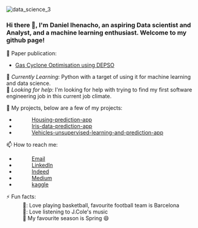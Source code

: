 <!--<img src="https://images.unsplash.com/photo-1444492417251-9c84a5fa18e0?ixlib=rb-1.2.1&ixid=eyJhcHBfaWQiOjEyMDd9&auto=format&fit=crop&w=975&h=300&q=80"/>-->
![data_science_3](https://user-images.githubusercontent.com/87085687/156731265-d32e01b1-b79d-4e75-84d2-377d73f37300.jpg)


### Hi there 👋, I'm Daniel Ihenacho, an aspiring Data scientist and Analyst, and a machine learning enthusiast. Welcome to my github page! <br>
 

<!--Resume:  [Daniel Ihenacho Resume](https://resume.danielihenacho.com) (PDF download)-->
🧾 Paper publication:  
- [Gas Cyclone Optimisation using DEPSO](https://www.mdpi.com/2076-3417/11/20/9772/htm)
 
 
🌱 *Currently Learning*: Python with a target of using it for machine learning and data science.<br>
🤔 *Looking for help*: I'm looking for help with trying to find my first software engineering job in this current job climate.<br>


🧾 My projects, below are a few of my projects:  <br>
- &nbsp;&nbsp;&nbsp;&nbsp;&nbsp;&nbsp;&nbsp;&nbsp;&nbsp;&nbsp; [Housing-prediction-app](https://share.streamlit.io/daniau23/house-stream/main/housing_main.py)
- &nbsp;&nbsp;&nbsp;&nbsp;&nbsp;&nbsp;&nbsp;&nbsp;&nbsp;&nbsp; [Iris-data-prediction-app](https://share.streamlit.io/daniau23/streaming/main/my_iris.py)
- &nbsp;&nbsp;&nbsp;&nbsp;&nbsp;&nbsp;&nbsp;&nbsp;&nbsp;&nbsp; [Vehicles-unsupervised-learning-and-prediction-app](https://share.streamlit.io/daniau23/vehicles-unsupervised/main)

📫 How to reach me: <br>
- &nbsp;&nbsp;&nbsp;&nbsp;&nbsp;&nbsp;&nbsp;&nbsp;&nbsp;&nbsp; [Email](danihenacho95@gmail.com)
- &nbsp;&nbsp;&nbsp;&nbsp;&nbsp;&nbsp;&nbsp;&nbsp;&nbsp;&nbsp; [LinkedIn](https://www.linkedin.com/in/daniel-ihenacho-637467223)
- &nbsp;&nbsp;&nbsp;&nbsp;&nbsp;&nbsp;&nbsp;&nbsp;&nbsp;&nbsp; [Indeed](https://my.indeed.com/p/danielchiebukai-hz1szfb)
- &nbsp;&nbsp;&nbsp;&nbsp;&nbsp;&nbsp;&nbsp;&nbsp;&nbsp;&nbsp; [Medium](https://medium.com/@danihenacho95)
- &nbsp;&nbsp;&nbsp;&nbsp;&nbsp;&nbsp;&nbsp;&nbsp;&nbsp;&nbsp; [kaggle](https://kaggle.com/danielihenacho)
 
⚡ Fun facts:<br>
&nbsp;&nbsp;&nbsp;&nbsp;&nbsp;&nbsp;&nbsp;&nbsp;&nbsp;&nbsp; 🏀:  Love playing basketball, favourite football team is Barcelona <br>
&nbsp;&nbsp;&nbsp;&nbsp;&nbsp;&nbsp;&nbsp;&nbsp;&nbsp;&nbsp; 🎼:  Love listening to J.Cole's music <br>
&nbsp;&nbsp;&nbsp;&nbsp;&nbsp;&nbsp;&nbsp;&nbsp;&nbsp;&nbsp; :fallen_leaf: My favourite season is Spring :smile: <br>

